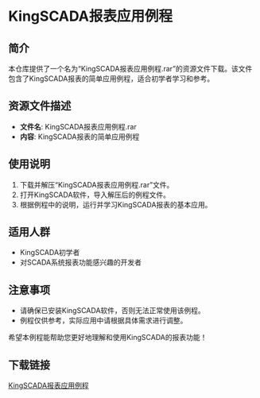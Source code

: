 # KingSCADA报表应用例程

## 简介

本仓库提供了一个名为“KingSCADA报表应用例程.rar”的资源文件下载。该文件包含了KingSCADA报表的简单应用例程，适合初学者学习和参考。

## 资源文件描述

- **文件名**: KingSCADA报表应用例程.rar
- **内容**: KingSCADA报表的简单应用例程

## 使用说明

1. 下载并解压“KingSCADA报表应用例程.rar”文件。
2. 打开KingSCADA软件，导入解压后的例程文件。
3. 根据例程中的说明，运行并学习KingSCADA报表的基本应用。

## 适用人群

- KingSCADA初学者
- 对SCADA系统报表功能感兴趣的开发者

## 注意事项

- 请确保已安装KingSCADA软件，否则无法正常使用该例程。
- 例程仅供参考，实际应用中请根据具体需求进行调整。

希望本例程能帮助您更好地理解和使用KingSCADA的报表功能！

## 下载链接

[KingSCADA报表应用例程](https://pan.quark.cn/s/7127d0674060)
